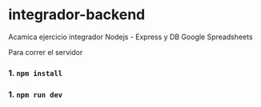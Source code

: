 # integrador-backend
Acamica ejercicio integrador Nodejs - Express y DB Google Spreadsheets


Para correr el servidor

### 1. `npm install`
### 1. `npm run dev`
